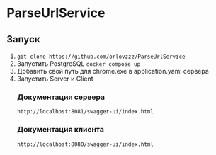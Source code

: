 # ParseUrlService
## Запуск
1. `git clone https://github.com/orlovzzz/ParseUrlService`
2. Запустить PostgreSQL `docker compose up`
3. Добавить свой путь для chrome.exe в application.yaml сервера
4. Запустить Server и Client
   ### Документация сервера
   ```http://localhost:8081/swagger-ui/index.html```
   ### Документация клиента
   `http://localhost:8080/swagger-ui/index.html`
